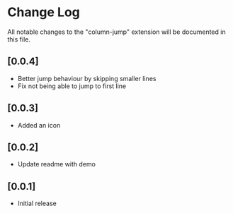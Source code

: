 # Change Log
All notable changes to the "column-jump" extension will be documented in this file.

## [0.0.4]
- Better jump behaviour by skipping smaller lines
- Fix not being able to jump to first line

## [0.0.3]
- Added an icon

## [0.0.2]
- Update readme with demo

## [0.0.1]
- Initial release